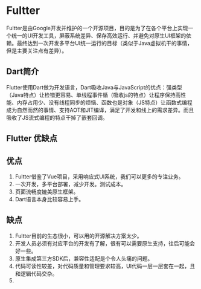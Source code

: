 # Fultter
Fultter是由Google开发并维护的一个开源项目，目的是为了在各个平台上实现一个统一的UI开发工具，屏蔽系统差异、保存高效运行、并避免对原生UI框架的依赖。最终达到一次开发多平台UI统一运行的目标（类似于Java虚拟机干的事情，但是主要关注点有差异）。

## Dart简介
Flutter使用Dart做为开发语言，Dart吸收Java与JavaScript的优点：强类型（Java特点）让检错更容易、单线程事件循（吸收js的特点）让程序保持高性能、内存占用少、没有线程同步的烦恼、函数也是对象（JS特点）让函数式编程成为自然而然的事情、支持AOT和JIT编译，满足了开发和线上的需求差异。而且吸收了JS流式编程的特点干掉了嵌套回调。

## Flutter 优缺点
优点
----
1. Fultter借鉴了Vue项目，采用响应式UI系统，我们可以更多的专注业务。
2. 一次开发，多平台部署，减少开发。测试成本。
3. 页面流畅度媲美原生框架。
4. Dart语言本身比较容易上手。

缺点
----
1. Fultter目前的生态很小，可以用的开源解决方案太少。
2. 开发人员必须有对应平台的开发有了解，很有可以需要原生支持，往后可能会好一些。
3. 原生集成第三方SDK后，兼容性适配是个令人头痛的问题。
4. 代码可读性较差，对代码质量和管理要求较高，UI代码一层一层套在一起，且和逻辑代码交杂。
5. 

